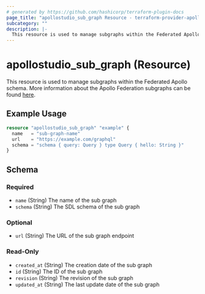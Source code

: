 ```yaml
---
# generated by https://github.com/hashicorp/terraform-plugin-docs
page_title: "apollostudio_sub_graph Resource - terraform-provider-apollostudio"
subcategory: ""
description: |-
  This resource is used to manage subgraphs within the Federated Apollo schema. More information about the Apollo Federation subgraphs can be found here https://www.apollographql.com/docs/federation/v1/subgraphs/.
---
```


# apollostudio_sub_graph (Resource)

This resource is used to manage subgraphs within the Federated Apollo schema. More information about the Apollo Federation subgraphs can be found [here](https://www.apollographql.com/docs/federation/v1/subgraphs/).

## Example Usage

```terraform
resource "apollostudio_sub_graph" "example" {
  name   = "sub-graph-name"
  url    = "https://example.com/graphql"
  schema = "schema { query: Query } type Query { hello: String }"
}
```

<!-- schema generated by tfplugindocs -->
## Schema

### Required

- `name` (String) The name of the sub graph
- `schema` (String) The SDL schema of the sub graph

### Optional

- `url` (String) The URL of the sub graph endpoint

### Read-Only

- `created_at` (String) The creation date of the sub graph
- `id` (String) The ID of the sub graph
- `revision` (String) The revision of the sub graph
- `updated_at` (String) The last update date of the sub graph
